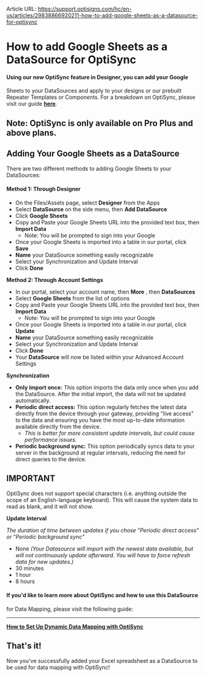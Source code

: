 Article URL: https://support.optisigns.com/hc/en-us/articles/29838866920211-how-to-add-google-sheets-as-a-datasource-for-optisync

# How to add Google Sheets as a DataSource for OptiSync

#### Using our new OptiSync feature in Designer, you can add your Google
Sheets to your DataSources and apply to your designs or our prebuilt Repeater
Templates or Components. For a breakdown on OptiSync, please visit our guide
**[here](https://support.optisigns.com/hc/en-us/articles/29217646663187)**.

Note: OptiSync is only available on Pro Plus and above plans.  
---  
  
## Adding Your Google Sheets as a DataSource

There are two different methods to adding Google Sheets to your DataSources:

#### **Method 1: Through Designer**

  * On the Files/Assets page, select **Designer** from the Apps
  * Select **DataSource** on the side menu, then **Add DataSource**
  * Click **Google Sheets**
  * Copy and Paste your Google Sheets URL into the provided text box, then **Import Data**
    * Note: You will be prompted to sign into your Google
  * Once your Google Sheets is imported into a table in our portal, click **Save**
  * **Name** your DataSource something easily recognizable
  * Select your Synchronization and Update Interval
  * Click **Done**

**Method 2: Through Account Settings**

  * In our portal, select your account name, then **More** , then **DataSources**
  * Select **Google Sheets** from the list of options
  * Copy and Paste your Google Sheets URL into the provided text box, then **Import Data**
    * Note: You will be prompted to sign into your Google
  * Once your Google Sheets is imported into a table in our portal, click **Update**
  * **Name** your DataSource something easily recognizable
  * Select your Synchronization and Update Interval
  * Click **Done**
  * Your **DataSource** will now be listed within your Advanced Account Settings

**Synchronization**

  * **Only import once:** This option imports the data only once when you add the DataSource. After the initial import, the data will not be updated automatically.
  * **Periodic direct access:** This option regularly fetches the latest data directly from the device through your gateway, providing "live access" to the data and ensuring you have the most up-to-date information available directly from the device. 
    * _This is better for more consistent update intervals, but could cause performance issues._
  * **Periodic background sync:** This option periodically syncs data to your server in the background at regular intervals, reducing the need for direct queries to the device.

**IMPORTANT**  
---  
OptiSync does not support special characters (i.e. anything outside the scope
of an English-language keyboard). This will cause the system data to read as
blank, and it will not show.  
  
**Update Interval**

_The duration of time between updates if you chose "Periodic direct access" or
"Periodic background sync"_

  * None _(Your Datasource will import with the newest data available, but will not continuously update afterward. You will have to force refresh data for new updates.)_
  * 30 minutes
  * 1 hour
  * 8 hours

#### If you'd like to learn more about OptiSync and how to use this DataSource
for Data Mapping, please visit the following guide:  
  
---  
**[How to Set Up Dynamic Data Mapping with
OptiSync](https://support.optisigns.com/hc/en-us/articles/29217646663187)**  
  
## That's it!

Now you've successfully added your Excel spreadsheet as a DataSource to be
used for data mapping with OptiSync!

